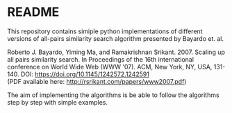 # README #

This repository contains simiple python implementations of different versions of all-pairs similarity search algorithm presented by Bayardo et. al.

Roberto J. Bayardo, Yiming Ma, and Ramakrishnan Srikant. 2007. Scaling up all pairs similarity search. In Proceedings of the 16th international conference on World Wide Web (WWW '07). ACM, New York, NY, USA, 131-140. DOI: https://doi.org/10.1145/1242572.1242591  
(PDF available here: http://rsrikant.com/papers/www2007.pdf)

The aim of implementing the algorithms is be able to follow the algorithms step by step with simple examples. 

